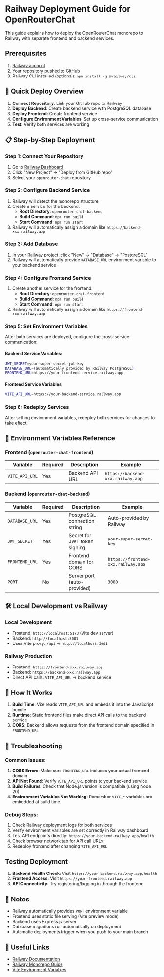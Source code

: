 # Railway Deployment Guide for OpenRouterChat

This guide explains how to deploy the OpenRouterChat monorepo to Railway with separate frontend and backend services.

## Prerequisites
1. [Railway account](https://railway.app/)
2. Your repository pushed to GitHub
3. Railway CLI installed (optional): `npm install -g @railway/cli`

## 🚀 Quick Deploy Overview

1. **Connect Repository**: Link your GitHub repo to Railway
2. **Deploy Backend**: Create backend service with PostgreSQL database
3. **Deploy Frontend**: Create frontend service
4. **Configure Environment Variables**: Set up cross-service communication
5. **Test**: Verify both services are working

## 📋 Step-by-Step Deployment

### Step 1: Connect Your Repository
1. Go to [Railway Dashboard](https://railway.app/dashboard)
2. Click "New Project" → "Deploy from GitHub repo"
3. Select your `openrouter-chat` repository

### Step 2: Configure Backend Service
1. Railway will detect the monorepo structure
2. Create a service for the backend:
   - **Root Directory**: `openrouter-chat-backend`
   - **Build Command**: `npm run build`
   - **Start Command**: `npm run start`
3. Railway will automatically assign a domain like `https://backend-xxx.railway.app`

### Step 3: Add Database
1. In your Railway project, click "New" → "Database" → "PostgreSQL"
2. Railway will automatically provide `DATABASE_URL` environment variable to your backend service

### Step 4: Configure Frontend Service
1. Create another service for the frontend:
   - **Root Directory**: `openrouter-chat-frontend`
   - **Build Command**: `npm run build`
   - **Start Command**: `npm run start`
2. Railway will automatically assign a domain like `https://frontend-xxx.railway.app`

### Step 5: Set Environment Variables

After both services are deployed, configure the cross-service communication:

#### Backend Service Variables:
```bash
JWT_SECRET=your-super-secret-jwt-key
DATABASE_URL=(automatically provided by Railway PostgreSQL)
FRONTEND_URL=https://your-frontend-service.railway.app
```

#### Frontend Service Variables:
```bash
VITE_API_URL=https://your-backend-service.railway.app
```

### Step 6: Redeploy Services
After setting environment variables, redeploy both services for changes to take effect.

## 🔧 Environment Variables Reference

### Frontend (`openrouter-chat-frontend`)
| Variable | Required | Description | Example |
|----------|----------|-------------|---------|
| `VITE_API_URL` | Yes | Backend API URL | `https://backend-xxx.railway.app` |

### Backend (`openrouter-chat-backend`)
| Variable | Required | Description | Example |
|----------|----------|-------------|---------|
| `DATABASE_URL` | Yes | PostgreSQL connection string | Auto-provided by Railway |
| `JWT_SECRET` | Yes | Secret for JWT token signing | `your-super-secret-key` |
| `FRONTEND_URL` | Yes | Frontend domain for CORS | `https://frontend-xxx.railway.app` |
| `PORT` | No | Server port (auto-provided) | `3000` |

## 🛠️ Local Development vs Railway

### Local Development
- Frontend: `http://localhost:5173` (Vite dev server)
- Backend: `http://localhost:3001`
- Uses Vite proxy: `/api` → `http://localhost:3001`

### Railway Production
- Frontend: `https://frontend-xxx.railway.app`
- Backend: `https://backend-xxx.railway.app`
- Direct API calls: `VITE_API_URL` → backend service

## 🔄 How It Works

1. **Build Time**: Vite reads `VITE_API_URL` and embeds it into the JavaScript bundle
2. **Runtime**: Static frontend files make direct API calls to the backend service
3. **CORS**: Backend allows requests from the frontend domain specified in `FRONTEND_URL`

## 🚨 Troubleshooting

### Common Issues:

1. **CORS Errors**: Make sure `FRONTEND_URL` includes your actual frontend domain
2. **API Not Found**: Verify `VITE_API_URL` points to your backend service
3. **Build Failures**: Check that Node.js version is compatible (using Node 20)
4. **Environment Variables Not Working**: Remember `VITE_*` variables are embedded at build time

### Debug Steps:

1. Check Railway deployment logs for both services
2. Verify environment variables are set correctly in Railway dashboard
3. Test API endpoints directly: `https://your-backend.railway.app/health`
4. Check browser network tab for API call URLs
5. Redeploy frontend after changing `VITE_API_URL`

## Testing Deployment

1. **Backend Health Check**: Visit `https://your-backend.railway.app/health`
2. **Frontend Access**: Visit `https://your-frontend.railway.app`
3. **API Connectivity**: Try registering/logging in through the frontend

## 📝 Notes

- Railway automatically provides `PORT` environment variable
- Frontend uses static file serving (Vite preview mode)
- Backend uses Express.js server
- Database migrations run automatically on deployment
- Automatic deployments trigger when you push to your main branch

## 🔗 Useful Links

- [Railway Documentation](https://docs.railway.app/)
- [Railway Monorepo Guide](https://docs.railway.app/tutorials/deploying-a-monorepo)
- [Vite Environment Variables](https://vitejs.dev/guide/env-and-mode.html)

